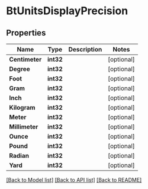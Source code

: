 # BtUnitsDisplayPrecision

## Properties

Name | Type | Description | Notes
------------ | ------------- | ------------- | -------------
**Centimeter** | **int32** |  | [optional] 
**Degree** | **int32** |  | [optional] 
**Foot** | **int32** |  | [optional] 
**Gram** | **int32** |  | [optional] 
**Inch** | **int32** |  | [optional] 
**Kilogram** | **int32** |  | [optional] 
**Meter** | **int32** |  | [optional] 
**Millimeter** | **int32** |  | [optional] 
**Ounce** | **int32** |  | [optional] 
**Pound** | **int32** |  | [optional] 
**Radian** | **int32** |  | [optional] 
**Yard** | **int32** |  | [optional] 

[[Back to Model list]](../README.md#documentation-for-models) [[Back to API list]](../README.md#documentation-for-api-endpoints) [[Back to README]](../README.md)


